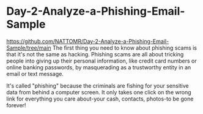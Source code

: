 # Day-2-Analyze-a-Phishing-Email-Sample
https://github.com/NATTOMR/Day-2-Analyze-a-Phishing-Email-Sample/tree/main
The first thing you need to know about phishing scams is that it's not the same as hacking. Phishing scams are all about tricking people into giving up their personal information, like credit card numbers or online banking passwords, by masquerading as a trustworthy entity in an email or text message.

It's called "phishing" because the criminals are fishing for your sensitive data from behind a computer screen. It only takes one click on the wrong link for everything you care about-your cash, contacts, photos-to be gone forever!
